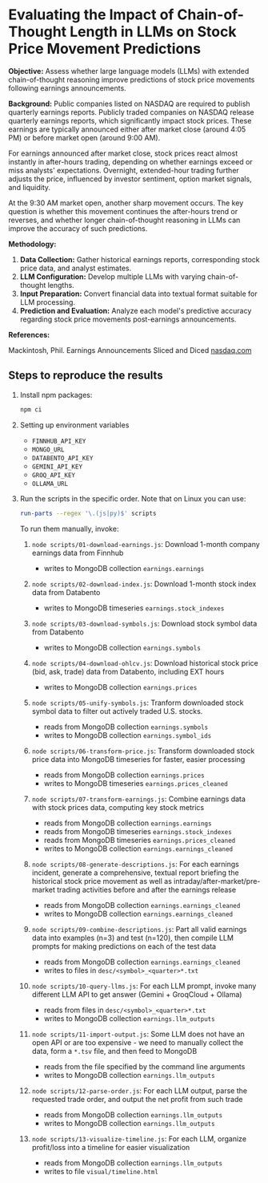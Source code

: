 # Evaluating the Impact of Chain-of-Thought Length in LLMs on Stock Price Movement Predictions

**Objective:** Assess whether large language models (LLMs) with extended chain-of-thought reasoning improve predictions of stock price movements following earnings announcements.

**Background:** Public companies listed on NASDAQ are required to publish quarterly earnings reports. Publicly traded companies on NASDAQ release quarterly earnings reports, which significantly impact stock prices. These earnings are typically announced either after market close (around 4:05 PM) or before market open (around 9:00 AM).

For earnings announced after market close, stock prices react almost instantly in after-hours trading, depending on whether earnings exceed or miss analysts' expectations. Overnight, extended-hour trading further adjusts the price, influenced by investor sentiment, option market signals, and liquidity.

At the 9:30 AM market open, another sharp movement occurs. The key question is whether this movement continues the after-hours trend or reverses, and whether longer chain-of-thought reasoning in LLMs can improve the accuracy of such predictions.

**Methodology:**

1. **Data Collection:** Gather historical earnings reports, corresponding stock price data, and analyst estimates.
2. **LLM Configuration:** Develop multiple LLMs with varying chain-of-thought lengths.
3. **Input Preparation:** Convert financial data into textual format suitable for LLM processing.
4. **Prediction and Evaluation:** Analyze each model's predictive accuracy regarding stock price movements post-earnings announcements.

**References:**

Mackintosh, Phil. Earnings Announcements Sliced and Diced [nasdaq.com](https://www.nasdaq.com/articles/earnings-announcements-sliced-and-diced)

## Steps to reproduce the results

1. Install npm packages:

    ```bash
    npm ci
    ```

2. Setting up environment variables

    - `FINNHUB_API_KEY`
    - `MONGO_URL`
    - `DATABENTO_API_KEY`
    - `GEMINI_API_KEY`
    - `GROQ_API_KEY`
    - `OLLAMA_URL`

3. Run the scripts in the specific order. Note that on Linux you can use:

    ```bash
    run-parts --regex '\.(js|py)$' scripts
    ```

    To run them manually, invoke:

    1. `node scripts/01-download-earnings.js`: Download 1-month company earnings data from Finnhub

        - writes to MongoDB collection `earnings.earnings`

    2. `node scripts/02-download-index.js`: Download 1-month stock index data from Databento

        - writes to MongoDB timeseries `earnings.stock_indexes`

    3. `node scripts/03-download-symbols.js`: Download stock symbol data from Databento

        - writes to MongoDB collection `earnings.symbols`

    4. `node scripts/04-download-ohlcv.js`: Download historical stock price (bid, ask, trade) data from Databento, including EXT hours

        - writes to MongoDB collection `earnings.prices`

    5. `node scripts/05-unify-symbols.js`: Tranform downloaded stock symbol data to filter out actively traded U.S. stocks.

        - reads from MongoDB collection `earnings.symbols`
        - writes to MongoDB collection `earnings.symbol_ids`

    6. `node scripts/06-transform-price.js`: Transform downloaded stock price data into MongoDB timeseries for faster, easier processing

        - reads from MongoDB collection `earnings.prices`
        - writes to MongoDB timeseries `earnings.prices_cleaned`

    7. `node scripts/07-transform-earnings.js`: Combine earnings data with stock prices data, computing key stock metrics

        - reads from MongoDB collection `earnings.earnings`
        - reads from MongoDB timeseries `earnings.stock_indexes`
        - reads from MongoDB timeseries `earnings.prices_cleaned`
        - writes to MongoDB collection `earnings.earnings_cleaned`

    8. `node scripts/08-generate-descriptions.js`: For each earnings incident, generate a comprehensive, textual report briefing the historical stock price movement as well as intraday/after-market/pre-market trading activities before and after the earnings release

        - reads from MongoDB collection `earnings.earnings_cleaned`
        - writes to MongoDB collection `earnings.earnings_cleaned`

    9. `node scripts/09-combine-descriptions.js`: Part all valid earnings data into examples (n=3) and test (n=120), then compile LLM prompts for making predictions on each of the test data

        - reads from MongoDB collection `earnings.earnings_cleaned`
        - writes to files in `desc/<symbol>_<quarter>*.txt`

    10. `node scripts/10-query-llms.js`: For each LLM prompt, invoke many different LLM API to get answer (Gemini + GroqCloud + Ollama)

        - reads from files in `desc/<symbol>_<quarter>*.txt`
        - writes to MongoDB collection `earnings.llm_outputs`

    11. `node scripts/11-import-output.js`: Some LLM does not have an open API or are too expensive - we need to manually collect the data, form a `*.tsv` file, and then feed to MongoDB

        - reads from the file specified by the command line arguments
        - writes to MongoDB collection `earnings.llm_outputs`

    12. `node scripts/12-parse-order.js`: For each LLM output, parse the requested trade order, and output the net profit from such trade

        - reads from MongoDB collection `earnings.llm_outputs`
        - writes to MongoDB collection `earnings.llm_outputs`

    13. `node scripts/13-visualize-timeline.js`: For each LLM, organize profit/loss into a timeline for easier visualization

        - reads from MongoDB collection `earnings.llm_outputs`
        - writes to file `visual/timeline.html`


